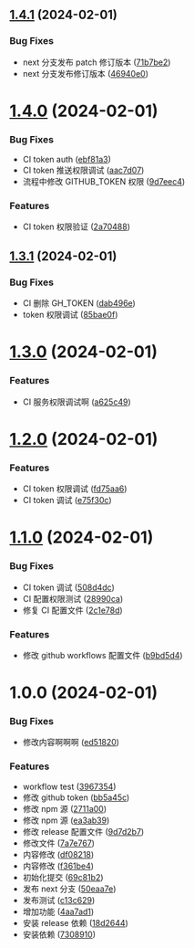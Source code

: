 ## [1.4.1](https://github.com/wangwei664/demo-semantic-release/compare/v1.4.0...v1.4.1) (2024-02-01)


### Bug Fixes

* next 分支发布 patch 修订版本 ([71b7be2](https://github.com/wangwei664/demo-semantic-release/commit/71b7be27ae982fe56e48d008e09f7c06cd15557a))
* next 分支发布修订版本 ([46940e0](https://github.com/wangwei664/demo-semantic-release/commit/46940e03e451644911041290078d2f14b76743e4))

# [1.4.0](https://github.com/wangwei664/demo-semantic-release/compare/v1.3.1...v1.4.0) (2024-02-01)


### Bug Fixes

* CI token auth ([ebf81a3](https://github.com/wangwei664/demo-semantic-release/commit/ebf81a34cfea972283189317f3e33f22ba9f7aec))
* CI token 推送权限调试 ([aac7d07](https://github.com/wangwei664/demo-semantic-release/commit/aac7d07522f7603548174cff1209588b5450216f))
* 流程中修改 GITHUB_TOKEN 权限 ([9d7eec4](https://github.com/wangwei664/demo-semantic-release/commit/9d7eec40d1d76ce1008a9c1d7e321c7d729f63cc))


### Features

* CI token 权限验证 ([2a70488](https://github.com/wangwei664/demo-semantic-release/commit/2a7048810c6131f10a82f10c83129d10b53c96a5))

## [1.3.1](https://github.com/wangwei664/demo-semantic-release/compare/v1.3.0...v1.3.1) (2024-02-01)


### Bug Fixes

* CI 删除 GH_TOKEN ([dab496e](https://github.com/wangwei664/demo-semantic-release/commit/dab496e8ae4141d560b219fd6cedfc4d46885e73))
* token 权限调试 ([85bae0f](https://github.com/wangwei664/demo-semantic-release/commit/85bae0ff189ab13337fe754608043150c80eb01f))

# [1.3.0](https://github.com/wangwei664/demo-semantic-release/compare/v1.2.0...v1.3.0) (2024-02-01)


### Features

* CI 服务权限调试啊 ([a625c49](https://github.com/wangwei664/demo-semantic-release/commit/a625c49c4a9f411537e6c2ecef7548c7f53143b7))

# [1.2.0](https://github.com/wangwei664/demo-semantic-release/compare/v1.1.0...v1.2.0) (2024-02-01)


### Features

* CI token 权限调试 ([fd75aa6](https://github.com/wangwei664/demo-semantic-release/commit/fd75aa6d82fed63a4dc031c36c0353afef23656a))
* CI token 调试 ([e75f30c](https://github.com/wangwei664/demo-semantic-release/commit/e75f30c17a8544fb047d0d44f2d53643d213a072))

# [1.1.0](https://github.com/wangwei664/demo-semantic-release/compare/v1.0.0...v1.1.0) (2024-02-01)


### Bug Fixes

* CI token 调试 ([508d4dc](https://github.com/wangwei664/demo-semantic-release/commit/508d4dc9ff957c21c24b88a813767c89ea712e1e))
* CI 配置权限测试 ([28990ca](https://github.com/wangwei664/demo-semantic-release/commit/28990ca19b1135042889e5dcd4f57ecd19ac554b))
* 修复 CI 配置文件 ([2c1e78d](https://github.com/wangwei664/demo-semantic-release/commit/2c1e78d724859fa54ab176228850bc8901a7e108))


### Features

* 修改 github workflows 配置文件 ([b9bd5d4](https://github.com/wangwei664/demo-semantic-release/commit/b9bd5d41b426658b5ec378f610f434fe39e41465))

# 1.0.0 (2024-02-01)


### Bug Fixes

* 修改内容啊啊啊 ([ed51820](https://github.com/wangwei664/demo-semantic-release/commit/ed518204a91e6549833d3eb45d645106325a953c))


### Features

* workflow test ([3967354](https://github.com/wangwei664/demo-semantic-release/commit/39673542b65f2b0bf84dd5a8780f7d98cacaa392))
* 修改 github token ([bb5a45c](https://github.com/wangwei664/demo-semantic-release/commit/bb5a45cac025f56b836629fd41d9a32325ed4e6a))
* 修改 npm 源 ([2711a00](https://github.com/wangwei664/demo-semantic-release/commit/2711a00e48168b46505ab237f9f83e7118811188))
* 修改 npm 源 ([ea3ab39](https://github.com/wangwei664/demo-semantic-release/commit/ea3ab399cfdedfa3089a3cb022ed74eebdb47ff0))
* 修改 release 配置文件 ([9d7d2b7](https://github.com/wangwei664/demo-semantic-release/commit/9d7d2b7ccd1383934a7660cef2722aded74e0972))
* 修改文件 ([7a7e767](https://github.com/wangwei664/demo-semantic-release/commit/7a7e767f6f03d24defa3a16cb8845795a1be477b))
* 内容修改 ([df08218](https://github.com/wangwei664/demo-semantic-release/commit/df08218aecef57351127117e2ff205e292ca0a66))
* 内容修改 ([f361be4](https://github.com/wangwei664/demo-semantic-release/commit/f361be4547c5567c3cf09c58be0f5d7dcfd2b6b7))
* 初始化提交 ([69c81b2](https://github.com/wangwei664/demo-semantic-release/commit/69c81b2e281e664aca18cc34a03a6fa228899bde))
* 发布 next 分支 ([50eaa7e](https://github.com/wangwei664/demo-semantic-release/commit/50eaa7e08d5a35e902a324df6bada6ca94499497))
* 发布测试 ([c13c629](https://github.com/wangwei664/demo-semantic-release/commit/c13c629b0aca29f4b050688a7406c95fa0d1ab08))
* 增加功能 ([4aa7ad1](https://github.com/wangwei664/demo-semantic-release/commit/4aa7ad1b0766e23ca77d236eea00264553684dcd))
* 安装 release 依赖 ([18d2644](https://github.com/wangwei664/demo-semantic-release/commit/18d2644f5d97df85b361599de98013950e7e7807))
* 安装依赖 ([7308910](https://github.com/wangwei664/demo-semantic-release/commit/7308910950bad5347bd78cb3d3d96649c87dcedb))
